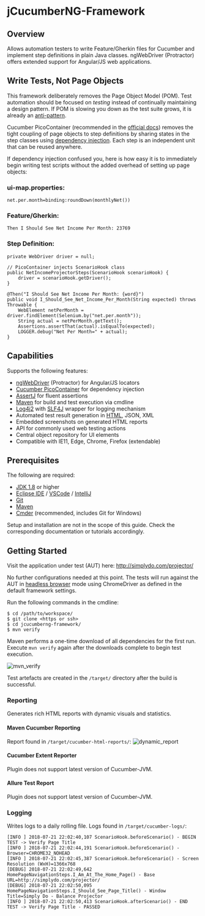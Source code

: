 # jCucumberNG-Framework

## Overview
Allows automation testers to write Feature/Gherkin files for Cucumber and implement step definitions in plain Java classes. ngWebDriver (Protractor) offers extended support for Angular/JS web applications.

## Write Tests, Not Page Objects
This framework deliberately removes the Page Object Model (POM). Test automation should be focused on _testing_ instead of continually maintaining a design pattern. If POM is slowing you down as the test suite grows, it is already an [anti-pattern](https://blog.getgauge.io/are-page-objects-anti-pattern-21b6e337880f).

Cucumber PicoContainer (recommended in the [official docs](https://docs.cucumber.io/cucumber/state/#dependency-injection)) removes the tight coupling of page objects to step definitions by sharing states in the step classes using [dependency injection](http://picocontainer.com/injection.html). Each step is an independent unit that can be reused anywhere.

If dependency injection confused you, here is how easy it is to immediately begin writing test scripts without the added overhead of setting up page objects:

### ui-map.properties:
~~~
net.per.month=binding:roundDown(monthlyNet())
~~~

### Feature/Gherkin:
~~~
Then I Should See Net Income Per Month: 23769
~~~

### Step Definition:
~~~
private WebDriver driver = null;

// PicoContainer injects ScenarioHook class
public NetIncomeProjectorSteps(ScenarioHook scenarioHook) {
    driver = scenarioHook.getDriver();
}

@Then("I Should See Net Income Per Month: {word}")
public void I_Should_See_Net_Income_Per_Month(String expected) throws Throwable {
    WebElement netPerMonth = driver.findElement(Selenium.by("net.per.month"));
    String actual = netPerMonth.getText();
    Assertions.assertThat(actual).isEqualTo(expected);
    LOGGER.debug("Net Per Month=" + actual);
}
~~~

## Capabilities
Supports the following features:
- [ngWebDriver](https://github.com/paul-hammant/ngWebDriver) (Protractor) for Angular/JS locators
- [Cucumber PicoContainer](https://github.com/cucumber/cucumber-jvm/tree/master/picocontainer) for dependency injection
- [AssertJ](http://joel-costigliola.github.io/assertj/) for fluent assertions
- [Maven](https://maven.apache.org/) for build and test execution via cmdline
- [Log4j2](https://logging.apache.org/log4j/2.x/) with [SLF4J](https://www.slf4j.org/) wrapper for logging mechanism
- Automated test result generation in [HTML](https://github.com/damianszczepanik/maven-cucumber-reporting), JSON, XML
- Embedded screenshots on generated HTML reports
- API for commonly used web testing actions
- Central object repository for UI elements
- Compatible with IE11, Edge, Chrome, Firefox (extendable)

## Prerequisites
The following are required:
- [JDK 1.8](http://www.oracle.com/technetwork/java/javase/downloads/jdk8-downloads-2133151.html) or higher
- [Eclipse IDE](http://www.eclipse.org/downloads/eclipse-packages/) / [VSCode](https://code.visualstudio.com/download) / [IntelliJ](https://www.jetbrains.com/idea/download/#section=windows)
- [Git](https://git-scm.com/downloads)
- [Maven](https://maven.apache.org/download.cgi)
- [Cmder](http://cmder.net/) (recommended, includes Git for Windows)

Setup and installation are not in the scope of this guide. Check the corresponding documentation or tutorials accordingly.

## Getting Started
Visit the application under test (AUT) here: http://simplydo.com/projector/

No further configurations needed at this point. The tests will run against the AUT in [headless browser](https://en.wikipedia.org/wiki/Headless_browser) mode using ChromeDriver as defined in the default framework settings.

Run the following commands in the cmdline:
~~~
$ cd /path/to/workspace/
$ git clone <https or ssh>
$ cd jcucumberng-framework/
$ mvn verify
~~~

Maven performs a one-time download of all dependencies for the first run. Execute `mvn verify` again after the downloads complete to begin test execution.

![mvn_verify](https://user-images.githubusercontent.com/28589393/43071460-79da3de6-8ea5-11e8-9935-a6afc02d62d8.gif)

Test artefacts are created in the `/target/` directory after the build is successful.

### Reporting
Generates rich HTML reports with dynamic visuals and statistics.

#### Maven Cucumber Reporting
Report found in `/target/cucumber-html-reports/`:
![dynamic_report](https://user-images.githubusercontent.com/28589393/43090686-acbd9c00-8eda-11e8-9c08-d74c1a86e03b.gif)

#### Cucumber Extent Reporter
Plugin does not support latest version of Cucumber-JVM.

#### Allure Test Report
Plugin does not support latest version of Cucumber-JVM.

### Logging
Writes logs to a daily rolling file. Logs found in `/target/cucumber-logs/`:
~~~
[INFO ] 2018-07-21 22:02:40,107 ScenarioHook.beforeScenario() - BEGIN TEST -> Verify Page Title
[INFO ] 2018-07-21 22:02:44,191 ScenarioHook.beforeScenario() - Browser=CHROME32_NOHEAD
[INFO ] 2018-07-21 22:02:45,387 ScenarioHook.beforeScenario() - Screen Resolution (WxH)=1366x768
[DEBUG] 2018-07-21 22:02:49,642 HomePageNavigationSteps.I_Am_At_The_Home_Page() - Base URL=http://simplydo.com/projector/
[DEBUG] 2018-07-21 22:02:50,095 HomePageNavigationSteps.I_Should_See_Page_Title() - Window Title=Simply Do - Balance Projector
[INFO ] 2018-07-21 22:02:50,413 ScenarioHook.afterScenario() - END TEST -> Verify Page Title - PASSED
~~~